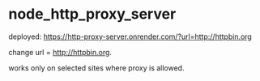 # node_http_proxy_server

deployed: https://http-proxy-server.onrender.com/?url=http://httpbin.org

change url = http://httpbin.org.

works only on selected sites where proxy is allowed.

